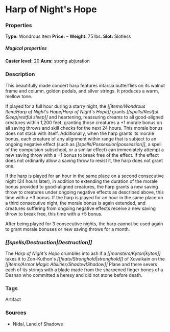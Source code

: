 ﻿---
Title: "Harp of Night's Hope"
Type: "Wondrous Item"
Price: "–"
Weight: "75 lbs."
Slot: "Slotless"
Caster level: "20"
Aura: "strong abjuration"
Description: |
  "This beautifully made concert harp features intarsia butterflies on its walnut frame and column, golden pedals, and silver strings. It produces a warm, mellow tone.
  If played for a full hour during a starry night, the _Harp of Night's Hope_ grants restful sleep and heartening, reassuring dreams to all good-aligned creatures within 1,200 feet, granting those creatures a +1 morale bonus on all saving throws and skill checks for the next 24 hours. This morale bonus does not stack with itself. Additionally, when the harp grants its morale bonus, each creature of any alignment within range that is subject to an ongoing negative effect (such as possession, a spell of the compulsion subschool, or a similar effect) can immediately attempt a new saving throw with a +1 bonus to break free of the effect. If the effect does not ordinarily allow a saving throw to resist it, the harp does not grant one.
  If the harp is played for an hour in the same place on a second consecutive night (24 hours later), in addition to extending the duration of the morale bonus provided to good-aligned creatures, the harp grants a new saving throw to creatures under ongoing negative effects as described above, this time with a +3 bonus. If the harp is played for an hour in the same place on a third consecutive night, the morale bonus is again extended, and creatures suffering from ongoing negative effects receive a new saving throw to break free, this time with a +5 bonus.
  After being played for 3 consecutive nights, the harp cannot be used again to grant morale bonuses or new saving throws for a month."
Destruction: |
  "The _Harp of Night's Hope_ crumbles into ash if a kyton takes it to Zon-Kuthon's stronghold of Xovaikain on the Shadow Plane and there severs each of its strings with a blade made from the sharpened finger bones of a Desnan who committed a heresy and did not atone before death."
Sources: "['Nidal, Land of Shadows']"
---

# Harp of Night's Hope

### Properties

**Type:** Wondrous Item **Price:** – **Weight:** 75 lbs. **Slot:** Slotless

##### Magical properties

**Caster level:** 20 **Aura:** strong abjuration

### Description

This beautifully made concert harp features intarsia butterflies on its walnut frame and column, golden pedals, and silver strings. It produces a warm, mellow tone.

If played for a full hour during a starry night, the _[[items/Wondrous Item/Harp of Night's Hope|Harp of Night's Hope]]_ grants _[[spells/Restful Sleep|restful sleep]]_ and heartening, reassuring dreams to all good-aligned creatures within 1,200 feet, granting those creatures a +1 morale bonus on all saving throws and skill checks for the next 24 hours. This morale bonus does not stack with itself. Additionally, when the harp grants its morale bonus, each creature of any alignment within range that is subject to an ongoing negative effect (such as _[[spells/Possession|possession]]_, a spell of the compulsion subschool, or a similar effect) can immediately attempt a new saving throw with a +1 bonus to break free of the effect. If the effect does not ordinarily allow a saving throw to resist it, the harp does not grant one.

If the harp is played for an hour in the same place on a second consecutive night (24 hours later), in addition to extending the duration of the morale bonus provided to good-aligned creatures, the harp grants a new saving throw to creatures under ongoing negative effects as described above, this time with a +3 bonus. If the harp is played for an hour in the same place on a third consecutive night, the morale bonus is again extended, and creatures suffering from ongoing negative effects receive a new saving throw to break free, this time with a +5 bonus.

After being played for 3 consecutive nights, the harp cannot be used again to grant morale bonuses or new saving throws for a month.

### _[[spells/Destruction|Destruction]]_

The _Harp of Night's Hope_ crumbles into ash if a _[[monsters/Kyton|kyton]]_ takes it to Zon-Kuthon's _[[feats/Stronghold|stronghold]]_ of Xovaikain on the _[[items/Armor Magic Abilities/Shadow|Shadow]]_ Plane and there severs each of its strings with a blade made from the sharpened finger bones of a Desnan who committed a heresy and did not atone before death.

### Tags

Artifact

### Sources

* Nidal, Land of Shadows